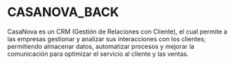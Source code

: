 # CASANOVA_BACK
CasaNova es un CRM (Gestión de Relaciones con Cliente), el cual permite a las empresas gestionar y analizar sus interacciones con los clientes; permitiendo almacenar datos, automatizar procesos y mejorar la comunicación para optimizar el servicio al cliente y las ventas.
